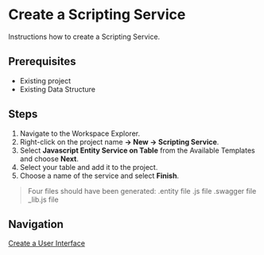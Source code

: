 # Create a Scripting Service

Instructions how to create a Scripting Service.

## Prerequisites
- Existing project
- Existing Data Structure

## Steps
1. Navigate to the Workspace Explorer.
2. Right-click on the project name **-> New -> Scripting Service**.
3. Select **Javascript Entity Service on Table** from the Available Templates and choose **Next**.
4. Select your table and add it to the project.
5. Choose a name of the service and select **Finish**.
> Four files should have been generated:
>.entity file
>.js file 
>.swagger file
>_lib.js file

## Navigation
[Create a User Interface](UserInterfaces.md)
